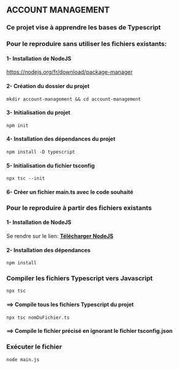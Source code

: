 ## ACCOUNT MANAGEMENT
### Ce projet vise à apprendre les bases de Typescript

### Pour le reproduire sans utiliser les fichiers existants: 
#### 1- Installation de NodeJS
https://nodejs.org/fr/download/package-manager
#### 2- Création du dossier du projet
```mkdir account-management && cd account-management```
#### 3- Initialisation du projet
```npm init```
#### 4- Installation des dépendances du projet
```npm install -D typescript```
#### 5- Initialisation du fichier tsconfig
```npx tsc --init```
#### 6- Créer un fichier main.ts avec le code souhaité


### Pour le reproduire à partir des fichiers existants
#### 1- Installation de NodeJS
Se rendre sur le lien: **[Télécharger NodeJS](https://nodejs.org/fr/download/package-manager)**

#### 2- Installation des dépendances
```npm install```

### Compiler les fichiers Typescript vers Javascript
```npx tsc```  
#### ==> Compile tous les fichiers Typescript du projet

```npx tsc nomDuFichier.ts ```
#### ==> Compile le fichier précisé en ignorant le fichier tsconfig.json

### Exécuter le fichier 
```node main.js```